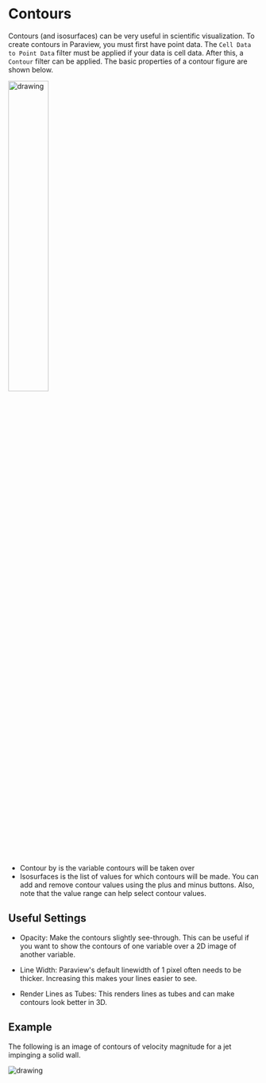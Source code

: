 # Contours
Contours (and isosurfaces) can be very useful in scientific visualization.
To create contours in Paraview, you must first have point data.
The `Cell Data to Point Data` filter must be applied if your data is cell data.
After this, a `Contour` filter can be applied.
The basic properties of a contour figure are shown below.

<img src="../Resources/contours/A.png" alt="drawing" width="40%"/>

- Contour by is the variable contours will be taken over
- Isosurfaces is the list of values for which contours will be made.
You can add and remove contour values using the plus and minus buttons.
Also, note that the value range can help select contour values.

## Useful Settings

- Opacity: Make the contours slightly see-through.
This can be useful if you want to show the contours of one variable over a 2D image of another variable.

- Line Width: Paraview's default linewidth of 1 pixel often needs to be thicker.
Increasing this makes your lines easier to see.

- Render Lines as Tubes: This renders lines as tubes and can make contours look better in 3D.

## Example
The following is an image of contours of velocity magnitude for a jet impinging a solid wall.

<img src="../Resources/contours/B.png" alt="drawing" style="border-radius: 5%"/>
